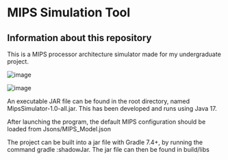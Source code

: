 # MIPS Simulation Tool

## Information about this repository

This is a MIPS processor architecture simulator made for my undergraduate project.

![image](https://github.com/user-attachments/assets/bea7e8dc-65d0-4a0d-9a2d-35d23dfeb5f8)

![image](https://github.com/user-attachments/assets/cba84016-b7ae-41da-b496-2d8226b3c86f)

An executable JAR file can be found in the root directory, named MipsSimulator-1.0-all.jar. This has been developed and runs using Java 17.

After launching the program, the default MIPS configuration should be loaded from Jsons/MIPS_Model.json

The project can be built into a jar file with Gradle 7.4+, by running the command gradle :shadowJar. The jar file can then be found in build/libs
